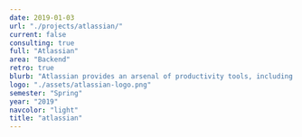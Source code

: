 ```yaml
---
date: 2019-01-03
url: "./projects/atlassian/"
current: false
consulting: true
full: "Atlassian"
area: "Backend"
retro: true
blurb: "Atlassian provides an arsenal of productivity tools, including Trello, Jira, and Bitbucket, that power 125,000 companies worldwide. We implemented rate limiting algorithms to help protect Atlassian’s microservices against DoS attacks."
logo: "./assets/atlassian-logo.png"
semester: "Spring"
year: "2019"
navcolor: "light"
title: "atlassian"
---
```

